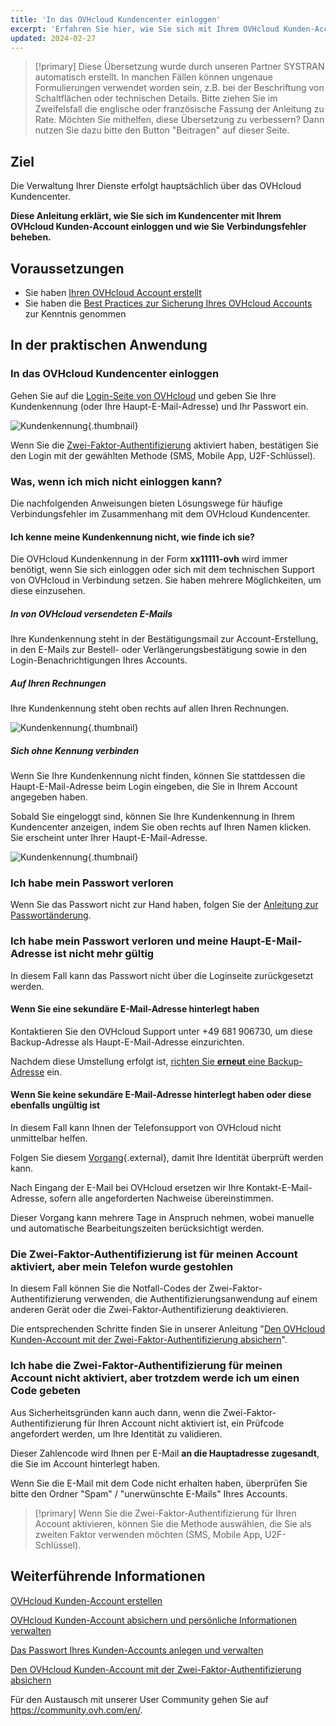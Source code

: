```yaml
---
title: 'In das OVHcloud Kundencenter einloggen'
excerpt: 'Erfahren Sie hier, wie Sie sich mit Ihrem OVHcloud Kunden-Account verbinden'
updated: 2024-02-27
---
```


> [!primary]
> Diese Übersetzung wurde durch unseren Partner SYSTRAN automatisch erstellt. In manchen Fällen können ungenaue Formulierungen verwendet worden sein, z.B. bei der Beschriftung von Schaltflächen oder technischen Details. Bitte ziehen Sie im Zweifelsfall die englische oder französische Fassung der Anleitung zu Rate. Möchten Sie mithelfen, diese Übersetzung zu verbessern? Dann nutzen Sie dazu bitte den Button "Beitragen" auf dieser Seite.
>

## Ziel

Die Verwaltung Ihrer Dienste erfolgt hauptsächlich über das OVHcloud Kundencenter.

**Diese Anleitung erklärt, wie Sie sich im Kundencenter mit Ihrem OVHcloud Kunden-Account einloggen und wie Sie Verbindungsfehler beheben.**

## Voraussetzungen

- Sie haben [Ihren OVHcloud Account erstellt](/pages/account_and_service_management/account_information/ovhcloud-account-creation)
- Sie haben die [Best Practices zur Sicherung Ihres OVHcloud Accounts](/pages/account_and_service_management/account_information/all_about_username) zur Kenntnis genommen

## In der praktischen Anwendung

### In das OVHcloud Kundencenter einloggen

Gehen Sie auf die [Login-Seite von OVHcloud](https://www.ovh.com/auth/?action=gotomanager&from=https://www.ovh.de/&ovhSubsidiary=de) und geben Sie Ihre Kundenkennung (oder Ihre Haupt-E-Mail-Adresse) und Ihr Passwort ein.

![Kundenkennung](images/log-in.png){.thumbnail}

Wenn Sie die [Zwei-Faktor-Authentifizierung](/pages/account_and_service_management/account_information/secure-ovhcloud-account-with-2fa) aktiviert haben, bestätigen Sie den Login mit der gewählten Methode (SMS, Mobile App, U2F-Schlüssel).

### Was, wenn ich mich nicht einloggen kann? <a name="login-failure"></a>

Die nachfolgenden Anweisungen bieten Lösungswege für häufige Verbindungsfehler im Zusammenhang mit dem OVHcloud Kundencenter.

#### Ich kenne meine Kundenkennung nicht, wie finde ich sie?

Die OVHcloud Kundenkennung in der Form **xx11111-ovh** wird immer benötigt, wenn Sie sich einloggen oder sich mit dem technischen Support von OVHcloud in Verbindung setzen. Sie haben mehrere Möglichkeiten, um diese einzusehen.

##### **In von OVHcloud versendeten E-Mails**

Ihre Kundenkennung steht in der Bestätigungsmail zur Account-Erstellung, in den E-Mails zur Bestell- oder Verlängerungsbestätigung sowie in den Login-Benachrichtigungen Ihres Accounts.

##### **Auf Ihren Rechnungen**

Ihre Kundenkennung steht oben rechts auf allen Ihren Rechnungen.

![Kundenkennung](images/customer-id-bill-en.png){.thumbnail}

##### **Sich ohne Kennung verbinden**

Wenn Sie Ihre Kundenkennung nicht finden, können Sie stattdessen die Haupt-E-Mail-Adresse beim Login eingeben, die Sie in Ihrem Account angegeben haben.

Sobald Sie eingeloggt sind, können Sie Ihre Kundenkennung in Ihrem Kundencenter anzeigen, indem Sie oben rechts auf Ihren Namen klicken.
<br>Sie erscheint unter Ihrer Haupt-E-Mail-Adresse.

![Kundenkennung](images/nic-handle.png){.thumbnail}

### Ich habe mein Passwort verloren

Wenn Sie das Passwort nicht zur Hand haben, folgen Sie der [Anleitung zur Passwortänderung](/pages/account_and_service_management/account_information/manage-ovh-password#wenn-sie-ihr-aktuelles-passwort-nicht-kennen).

### Ich habe mein Passwort verloren und meine Haupt-E-Mail-Adresse ist nicht mehr gültig  <a name="invalid-email"></a>

In diesem Fall kann das Passwort nicht über die Loginseite zurückgesetzt werden.

#### Wenn Sie eine sekundäre E-Mail-Adresse hinterlegt haben

Kontaktieren Sie den OVHcloud Support unter +49 681 906730, um diese Backup-Adresse als Haupt-E-Mail-Adresse einzurichten.

Nachdem diese Umstellung erfolgt ist, [richten Sie **erneut** eine Backup-Adresse](/pages/account_and_service_management/account_information/all_about_username#backup-email) ein.

#### Wenn Sie keine sekundäre E-Mail-Adresse hinterlegt haben oder diese ebenfalls ungültig ist

In diesem Fall kann Ihnen der Telefonsupport von OVHcloud nicht unmittelbar helfen.

Folgen Sie diesem [Vorgang](https://www.ovh.de/cgi-bin/de/procedure/procedureChangeEmail.cgi){.external}, damit Ihre Identität überprüft werden kann.

Nach Eingang der E-Mail bei OVHcloud ersetzen wir Ihre Kontakt-E-Mail-Adresse, sofern alle angeforderten Nachweise übereinstimmen.

Dieser Vorgang kann mehrere Tage in Anspruch nehmen, wobei manuelle und automatische Bearbeitungszeiten berücksichtigt werden.

### Die Zwei-Faktor-Authentifizierung ist für meinen Account aktiviert, aber mein Telefon wurde gestohlen

In diesem Fall können Sie die Notfall-Codes der Zwei-Faktor-Authentifizierung verwenden, die Authentifizierungsanwendung auf einem anderen Gerät oder die Zwei-Faktor-Authentifizierung deaktivieren.

Die entsprechenden Schritte finden Sie in unserer Anleitung "[Den OVHcloud Kunden-Account mit der Zwei-Faktor-Authentifizierung absichern](/pages/account_and_service_management/account_information/secure-ovhcloud-account-with-2fa#was-soll-ich-tun-wenn-eines-meiner-peripheriegerate-verloren-geht-oder-nicht-mehr-funktioniert)".

### Ich habe die Zwei-Faktor-Authentifizierung für meinen Account nicht aktiviert, aber trotzdem werde ich um einen Code gebeten

Aus Sicherheitsgründen kann auch dann, wenn die Zwei-Faktor-Authentifizierung für Ihren Account nicht aktiviert ist, ein Prüfcode angefordert werden, um Ihre Identität zu validieren.

Dieser Zahlencode wird Ihnen per E-Mail **an die Hauptadresse zugesandt**, die Sie im Account hinterlegt haben.

Wenn Sie die E-Mail mit dem Code nicht erhalten haben, überprüfen Sie bitte den Ordner "Spam" / "unerwünschte E-Mails" Ihres Accounts.

> [!primary]
> Wenn Sie die Zwei-Faktor-Authentifizierung für Ihren Account aktivieren, können Sie die Methode auswählen, die Sie als zweiten Faktor verwenden möchten (SMS, Mobile App, U2F-Schlüssel).
>

## Weiterführende Informationen

[OVHcloud Kunden-Account erstellen](/pages/account_and_service_management/account_information/ovhcloud-account-creation)

[OVHcloud Kunden-Account absichern und persönliche Informationen verwalten](/pages/account_and_service_management/account_information/all_about_username)

[Das Passwort Ihres Kunden-Accounts anlegen und verwalten](/pages/account_and_service_management/account_information/manage-ovh-password)

[Den OVHcloud Kunden-Account mit der Zwei-Faktor-Authentifizierung absichern](/pages/account_and_service_management/account_information/secure-ovhcloud-account-with-2fa)

Für den Austausch mit unserer User Community gehen Sie auf <https://community.ovh.com/en/>.
